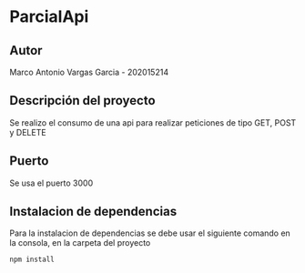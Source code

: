 # ParcialApi
 
## Autor

Marco Antonio Vargas Garcia - 202015214

## Descripción del proyecto

Se realizo el consumo de una api para realizar peticiones de tipo GET, POST y DELETE

## Puerto

Se usa el puerto 3000

## Instalacion de dependencias

Para la instalacion de dependencias se debe usar el siguiente comando en la consola, en la carpeta del proyecto

```bash
npm install 
```